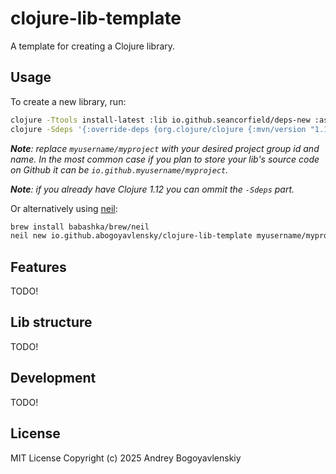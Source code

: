 # clojure-lib-template

A template for creating a Clojure library.

## Usage

To create a new library, run:

```bash
clojure -Ttools install-latest :lib io.github.seancorfield/deps-new :as new
clojure -Sdeps '{:override-deps {org.clojure/clojure {:mvn/version "1.12.0"}}}' -Tnew create :template io.github.abogoyavlensky/clojure-lib-template :name myusername/myproject
```

***Note**: replace `myusername/myproject` with your desired project group id and name. In the most common case if you plan to store your lib's source code on Github it can be `io.github.myusername/myproject`.*

***Note**: if you already have Clojure 1.12 you can ommit the `-Sdeps` part.*

Or alternatively using [neil](https://github.com/babashka/neil):

```bash
brew install babashka/brew/neil
neil new io.github.abogoyavlensky/clojure-lib-template myusername/myproject
```

## Features

TODO!

## Lib structure

TODO!

## Development

TODO!

## License
MIT License
Copyright (c) 2025 Andrey Bogoyavlenskiy
